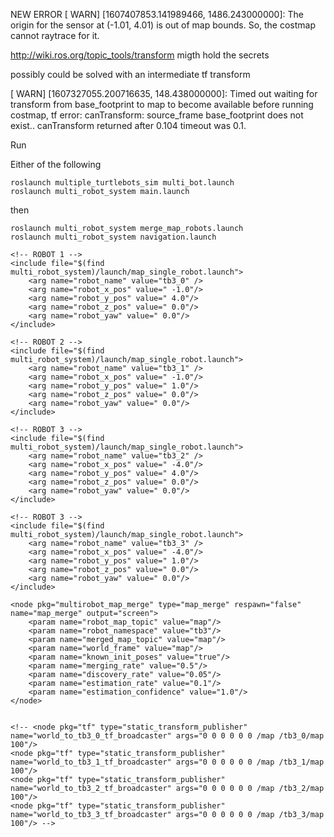 NEW ERROR
[ WARN] [1607407853.141989466, 1486.243000000]: The origin for the sensor at (-1.01, 4.01) is out of map bounds. So, the costmap cannot raytrace for it.

http://wiki.ros.org/topic_tools/transform
migth hold the secrets

possibly could be solved with an intermediate tf transform

[ WARN] [1607327055.200716635, 148.438000000]: Timed out waiting for transform from base_footprint to map to become available before running costmap, tf error: canTransform: source_frame base_footprint does not exist.. canTransform returned after 0.104 timeout was 0.1.



Run

Either of the following
```
roslaunch multiple_turtlebots_sim multi_bot.launch
roslaunch multi_robot_system main.launch
```

then
```
roslaunch multi_robot_system merge_map_robots.launch
roslaunch multi_robot_system navigation.launch

```


<launch>

    <!-- ROBOT 1 -->
    <include file="$(find multi_robot_system)/launch/map_single_robot.launch">
        <arg name="robot_name" value="tb3_0" />
        <arg name="robot_x_pos" value=" -1.0"/>
        <arg name="robot_y_pos" value=" 4.0"/>
        <arg name="robot_z_pos" value=" 0.0"/>
        <arg name="robot_yaw" value=" 0.0"/>
    </include>

    <!-- ROBOT 2 -->
    <include file="$(find multi_robot_system)/launch/map_single_robot.launch">
        <arg name="robot_name" value="tb3_1" />
        <arg name="robot_x_pos" value=" -1.0"/>
        <arg name="robot_y_pos" value=" 1.0"/>
        <arg name="robot_z_pos" value=" 0.0"/>
        <arg name="robot_yaw" value=" 0.0"/>
    </include>

    <!-- ROBOT 3 -->
    <include file="$(find multi_robot_system)/launch/map_single_robot.launch">
        <arg name="robot_name" value="tb3_2" />
        <arg name="robot_x_pos" value=" -4.0"/>
        <arg name="robot_y_pos" value=" 4.0"/>
        <arg name="robot_z_pos" value=" 0.0"/>
        <arg name="robot_yaw" value=" 0.0"/>
    </include>

    <!-- ROBOT 3 -->
    <include file="$(find multi_robot_system)/launch/map_single_robot.launch">
        <arg name="robot_name" value="tb3_3" />
        <arg name="robot_x_pos" value=" -4.0"/>
        <arg name="robot_y_pos" value=" 1.0"/>
        <arg name="robot_z_pos" value=" 0.0"/>
        <arg name="robot_yaw" value=" 0.0"/>
    </include>

    <node pkg="multirobot_map_merge" type="map_merge" respawn="false" name="map_merge" output="screen">
        <param name="robot_map_topic" value="map"/>
        <param name="robot_namespace" value="tb3"/>
        <param name="merged_map_topic" value="map"/>
        <param name="world_frame" value="map"/>
        <param name="known_init_poses" value="true"/>
        <param name="merging_rate" value="0.5"/>
        <param name="discovery_rate" value="0.05"/>
        <param name="estimation_rate" value="0.1"/>
        <param name="estimation_confidence" value="1.0"/>
    </node>


    <!-- <node pkg="tf" type="static_transform_publisher" name="world_to_tb3_0_tf_broadcaster" args="0 0 0 0 0 0 /map /tb3_0/map 100"/>
    <node pkg="tf" type="static_transform_publisher" name="world_to_tb3_1_tf_broadcaster" args="0 0 0 0 0 0 /map /tb3_1/map 100"/>
    <node pkg="tf" type="static_transform_publisher" name="world_to_tb3_2_tf_broadcaster" args="0 0 0 0 0 0 /map /tb3_2/map 100"/>
    <node pkg="tf" type="static_transform_publisher" name="world_to_tb3_3_tf_broadcaster" args="0 0 0 0 0 0 /map /tb3_3/map 100"/> -->

</launch>